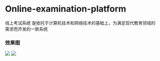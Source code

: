 # Online-examination-platform
线上考试系统 是依托于计算机技术和网络技术的基础上，为满足现代教育领域的需求而开发的一款系统</br>
### 效果图
![](https://img-blog.csdnimg.cn/c9b4281bb9604c28835738ba4596a91a.gif)
![](https://img-blog.csdnimg.cn/fbf87d75d8844a729b48567150f217aa.gif)
